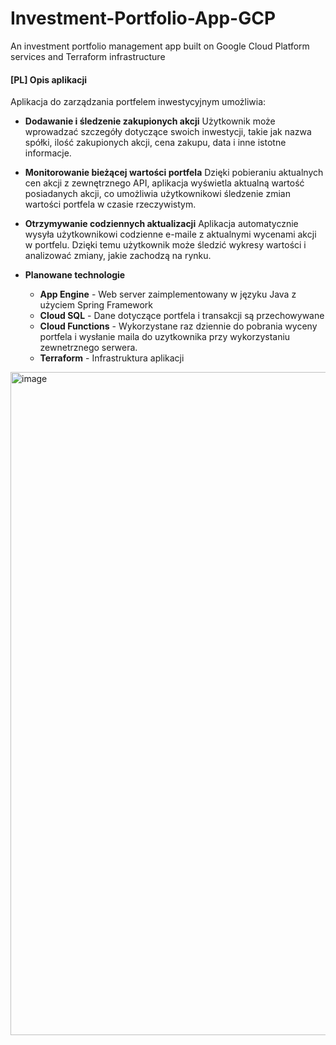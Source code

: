 # Investment-Portfolio-App-GCP
 An investment portfolio management app built on Google Cloud Platform services and Terraform infrastructure

#### [PL] Opis aplikacji
Aplikacja do zarządzania portfelem inwestycyjnym umożliwia:

- **Dodawanie i śledzenie zakupionych akcji** 
Użytkownik może wprowadzać szczegóły dotyczące swoich inwestycji, takie jak nazwa spółki, ilość zakupionych akcji, cena zakupu, data i inne istotne informacje.

- **Monitorowanie bieżącej wartości portfela** 
Dzięki pobieraniu aktualnych cen akcji z zewnętrznego API, aplikacja wyświetla aktualną wartość posiadanych akcji, co umożliwia użytkownikowi śledzenie zmian wartości portfela w czasie rzeczywistym.

- **Otrzymywanie codziennych aktualizacji** 
Aplikacja automatycznie wysyła użytkownikowi codzienne e-maile z aktualnymi wycenami akcji w portfelu. Dzięki temu użytkownik może śledzić wykresy wartości i analizować zmiany, jakie zachodzą na rynku.

- **Planowane technologie**

	- 	**App Engine** - Web server zaimplementowany w języku Java z użyciem Spring Framework
	- 	**Cloud SQL** - Dane dotyczące portfela i transakcji są przechowywane
	- 	**Cloud Functions** - Wykorzystane raz dziennie do pobrania wyceny portfela i wysłanie maila do uzytkownika przy wykorzystaniu zewnetrznego serwera.
	- 	**Terraform** - Infrastruktura aplikacji

<img width="1061" alt="image" src="https://github.com/wojdylakjr/Investment-Portfolio-App-GCP/assets/62746610/1b41a9a5-d40b-4e27-8b33-6cc8fe9258a7">
